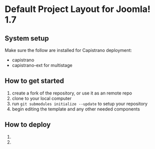 # Default Project Layout for Joomla! 1.7

## System setup
Make sure the follow are installed for Capistrano deployment:

* capistrano
* capistrano-ext for multistage


## How to get started
1. create a fork of the repository, or use it as an remote repo
1. clone to your local computer
1. run `git submodules initialize --update` to setup your repository
1. begin editing the template and any other needed components

## How to deploy
1. 
1. 